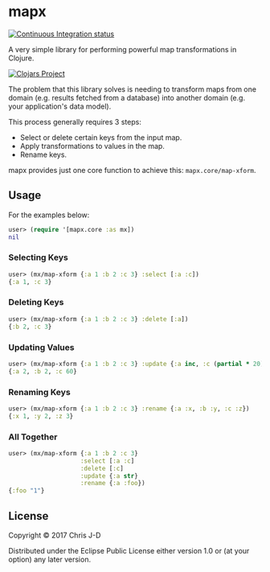 # mapx

[![Continuous Integration status](https://api.travis-ci.org/chrisjd-uk/mapx.png)](http://travis-ci.org/chrisjd-uk/mapx)

A very simple library for performing powerful map transformations in
Clojure.

[![Clojars Project](https://img.shields.io/clojars/v/chrisjd/mapx.svg)](https://clojars.org/chrisjd/mapx)

The problem that this library solves is needing to transform maps from
one domain (e.g. results fetched from a database) into another domain
(e.g. your application's data model).

This process generally requires 3 steps:

- Select or delete certain keys from the input map.
- Apply transformations to values in the map.
- Rename keys.

mapx provides just one core function to achieve this:
`mapx.core/map-xform`.


## Usage

For the examples below:

```clojure
user> (require '[mapx.core :as mx])
nil
```

### Selecting Keys

```clojure
user> (mx/map-xform {:a 1 :b 2 :c 3} :select [:a :c])
{:a 1, :c 3}
```

### Deleting Keys

```clojure
user> (mx/map-xform {:a 1 :b 2 :c 3} :delete [:a])
{:b 2, :c 3}
```

### Updating Values

```clojure
user> (mx/map-xform {:a 1 :b 2 :c 3} :update {:a inc, :c (partial * 20)})
{:a 2, :b 2, :c 60}
```

### Renaming Keys

```clojure
user> (mx/map-xform {:a 1 :b 2 :c 3} :rename {:a :x, :b :y, :c :z})
{:x 1, :y 2, :z 3}
```

### All Together

```clojure
user> (mx/map-xform {:a 1 :b 2 :c 3}
                    :select [:a :c]
                    :delete [:c]
                    :update {:a str}
                    :rename {:a :foo})
{:foo "1"}
```


## License

Copyright © 2017 Chris J-D

Distributed under the Eclipse Public License either version 1.0 or (at
your option) any later version.
